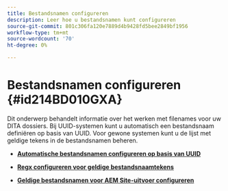 ```yaml
---
title: Bestandsnamen configureren
description: Leer hoe u bestandsnamen kunt configureren
source-git-commit: 801c306fa120e7889d4b9428fd5bee2849bf1956
workflow-type: tm+mt
source-wordcount: '70'
ht-degree: 0%

---
```



# Bestandsnamen configureren {#id214BD010GXA}

Dit onderwerp behandelt informatie over het werken met filenames voor uw DITA dossiers. Bij UUID-systemen kunt u automatisch een bestandsnaam definiëren op basis van UUID. Voor gewone systemen kunt u de lijst met geldige tekens in de bestandsnamen beheren.

- **[Automatische bestandsnamen configureren op basis van UUID](conf-auto-uuid-filenames.md)**

- **[Regx configureren voor geldige bestandsnaamtekens](conf-file-names-valid-regx.md)**

- **[Geldige bestandsnamen voor AEM Site-uitvoer configureren](conf-file-names-valid-regx-aem-site-output.md)**


